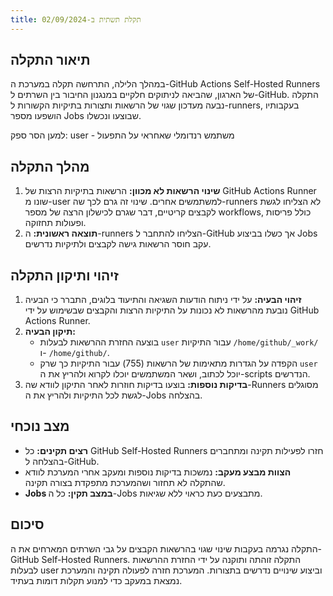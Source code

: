 ```yaml
---
title: תקלת תשתית ב-02/09/2024
---
```


## תיאור התקלה
במהלך הלילה, התרחשה תקלה במערכת ה-GitHub Actions Self-Hosted Runners של הארגון, שהביאה לניתוקים חלקיים במנגנון החיבור בין השרתים ל-GitHub. התקלה נבעה מעדכון שגוי של הרשאות ותצורות בתיקיות הקשורות ל-runners, בעקבותיו הושפעו מספר Jobs שבוצעו ונכשלו.

למען הסר ספק: user - משתמש רנדומלי שאחראי על התפעול

## מהלך התקלה
1. **שינוי הרשאות לא מכוון:** הרשאות בתיקיות הרצות של GitHub Actions Runner שונו מ-user למשתמשים אחרים. שינוי זה גרם לכך שה-runners לא הצליחו לגשת לקבצים קריטיים, דבר שגרם לכישלון הרצה של מספר workflows, כולל פריסות ופעולות תחזוקה.
2. **תוצאה ראשונית:** ה-runners הצליחו להתחבר ל-GitHub אך כשלו בביצוע Jobs עקב חוסר הרשאות גישה לקבצים ולתיקיות נדרשים.

## זיהוי ותיקון התקלה
1. **זיהוי הבעיה:** על ידי ניתוח הודעות השגיאה והתיעוד בלוגים, התברר כי הבעיה נובעת מהרשאות לא נכונות על התיקיות הרצות והקבצים שבשימוש על ידי GitHub Actions Runner.
2. **תיקון הבעיה:** 
   - בוצעה החזרת ההרשאות לבעלות `user` עבור התיקיות `/home/github/_work/` ו- `/home/github/`.
   - הקפדה על הגדרות מתאימות של הרשאות (755) עבור התיקיות כך שרק `user` יוכל לכתוב, ושאר המשתמשים יוכלו לקרוא ולהריץ את ה-scripts הנדרשים.
3. **בדיקות נוספות:** בוצעו בדיקות חוזרות לאחר התיקון לוודא שה-Runners מסוגלים לגשת לכל התיקיות ולהריץ את ה-Jobs בהצלחה.

## מצב נוכחי
- **רצים תקינים:** כל GitHub Self-Hosted Runners חזרו לפעילות תקינה ומתחברים בהצלחה ל-GitHub.
- **הצוות מבצע מעקב:** נמשכות בדיקות נוספות ומעקב אחרי המערכת לוודא שהתקלה לא תחזור ושהמערכת מתפקדת בצורה תקינה.
- **Jobs במצב תקין:** כל ה-Jobs מתבצעים כעת כראוי ללא שגיאות.

## סיכום
התקלה נגרמה בעקבות שינוי שגוי בהרשאות הקבצים על גבי השרתים המארחים את ה-GitHub Self-Hosted Runners. התקלה זוהתה ותוקנה על ידי החזרת ההרשאות לבעלות user וביצוע שינויים נדרשים בתצורות. המערכת חזרה לפעולה תקינה והמערכת נמצאת במעקב כדי למנוע תקלות דומות בעתיד.